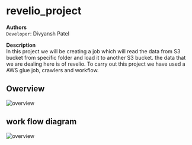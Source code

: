 # revelio_project 
**Authors**\
`Developer`: Divyansh Patel

**Description**\
In this project we will be creating a job which will read the data from S3 bucket from specific folder and load it to another S3 bucket. the data that we are dealing here is of revelio. To carry out this project we have used a AWS glue job, crawlers and workflow.

## Owerview
![overview](doc/highlevel.jpg)
## work flow diagram
![overview](doc/workFlow.jpg)

